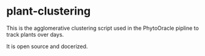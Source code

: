 # plant-clustering
This is the agglomerative clustering script used in the PhytoOracle pipline to track plants over days.

It is open source and docerized. 
